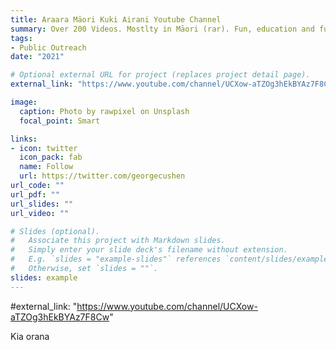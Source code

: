```yaml
---
title: Araara Māori Kuki Airani Youtube Channel
summary: Over 200 Videos. Mostlty in Māori (rar). Fun, education and fun education.
tags:
- Public Outreach
date: "2021"

# Optional external URL for project (replaces project detail page).
external_link: "https://www.youtube.com/channel/UCXow-aTZOg3hEkBYAz7F8Cw"

image:
  caption: Photo by rawpixel on Unsplash
  focal_point: Smart

links:
- icon: twitter
  icon_pack: fab
  name: Follow
  url: https://twitter.com/georgecushen
url_code: ""
url_pdf: ""
url_slides: ""
url_video: ""

# Slides (optional).
#   Associate this project with Markdown slides.
#   Simply enter your slide deck's filename without extension.
#   E.g. `slides = "example-slides"` references `content/slides/example-slides.md`.
#   Otherwise, set `slides = ""`.
slides: example
---
```

#external_link: "https://www.youtube.com/channel/UCXow-aTZOg3hEkBYAz7F8Cw"

Kia orana
